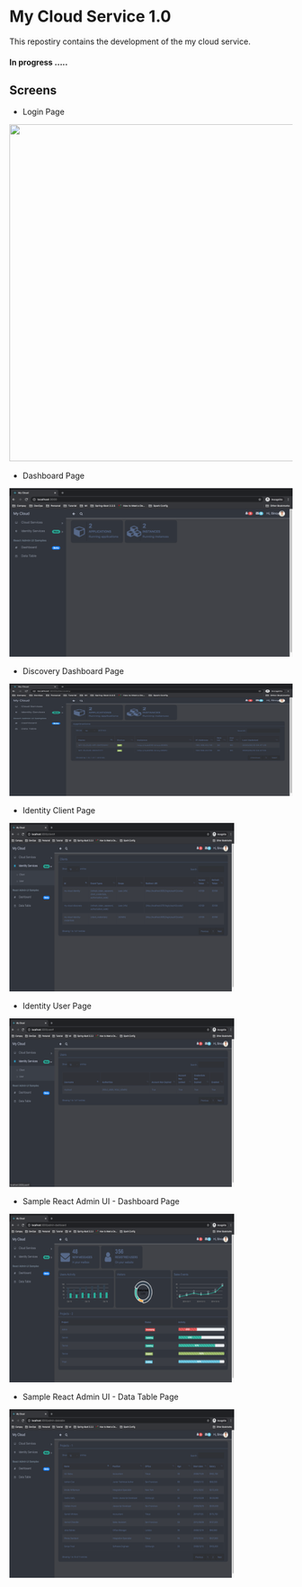 # My Cloud Service 1.0

This repostiry contains the development of the my cloud service.

#### In progress .....

## Screens
* Login Page
<img src="docs/screenshots/login.png" width="1000" height="600">

* Dashboard Page
<img src="/docs/screenshots/dashboard.png" width="700" height="300">

* Discovery Dashboard Page
<img src="docs/screenshots/discovery-dashboard.png" width="700" height="200">

* Identity Client Page
<img src="docs/screenshots/identity-client.png" width="400" height="300">

* Identity User Page
<img src="docs/screenshots/identity-user.png" width="400" height="300">

* Sample React Admin UI - Dashboard Page
<img src="docs/screenshots/admin-sample-dashboard.png" width="400" height="300">

* Sample React Admin UI - Data Table Page
<img src="docs/screenshots/admin-sample-datatable.png" width="400" height="300">
